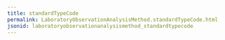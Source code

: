 ```yaml
---
title: standardTypeCode
permalink: LaboratoryObservationAnalysisMethod.standardTypeCode.html
jsonid: laboratoryobservationanalysismethod_standardtypecode
---
```

